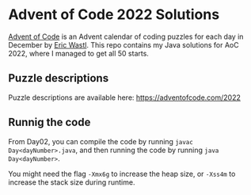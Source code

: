# Advent of Code 2022 Solutions

[Advent of Code](https://adventofcode.com/2022/about) is an Advent calendar of coding puzzles for each day in December by [Eric Wastl](http://was.tl/). This repo contains my Java solutions for AoC 2022, where I managed to get all 50 starts.

## Puzzle descriptions

Puzzle descriptions are available here: https://adventofcode.com/2022

## Runnig the code

From Day02, you can compile the code by running `javac Day<dayNumber>.java`, and then running the code by running `java Day<dayNumber>`. 

You might need the flag `-Xmx6g` to increase the heap size, or `-Xss4m` to increase the stack size during runtime.
